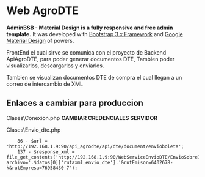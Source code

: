 Web AgroDTE 
=======================


**AdminBSB - Material Design is a fully responsive and free admin template.** It was developed with [Bootstrap 3.x Framework](http://getbootstrap.com) and [Google Material Design](https://material.google.com) of powers.

FrontEnd el cual sirve se comunica con el proyecto de Backend ApiAgroDTE, para poder generar documentos DTE, Tambien poder visualizarlos, descargarlos y enviarlos.

Tambien se visualizan documentos DTE de compra el cual llegan a un correo de intercambio de XML

Enlaces a cambiar para produccion
----------------
Clases\Conexion.php 
**CAMBIAR CREDENCIALES SERVIDOR**

Clases\Envio_dte.php 
```
    86 - $url = 'http://192.168.1.9:90/api_agrodte/api/dte/document/envioboleta';
    137 - $response_xml = file_get_contents('http://192.168.1.9:90/WebServiceEnvioDTE/EnvioSobreDTE.asmx/enviarSobreSII?archivo='.$datos[0]['rutaxml_envio_dte'].'&rutEmisor=6402678-k&rutEmpresa=76958430-7');
```  





